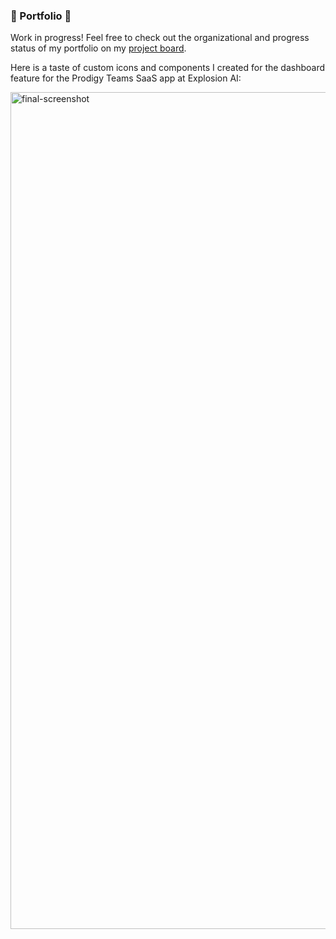 ### 🚀 Portfolio 🚀

Work in progress! Feel free to check out the organizational and progress status of my portfolio on my [project board](https://github.com/users/jalridley/projects/1).

Here is a taste of custom icons and components I created for the dashboard feature for the Prodigy Teams SaaS app at Explosion AI:

<img width="1339" alt="final-screenshot" src="https://github.com/jalridley/portfolio/assets/72085091/9393198b-37d4-4a4e-ad27-5b93f889b518">
